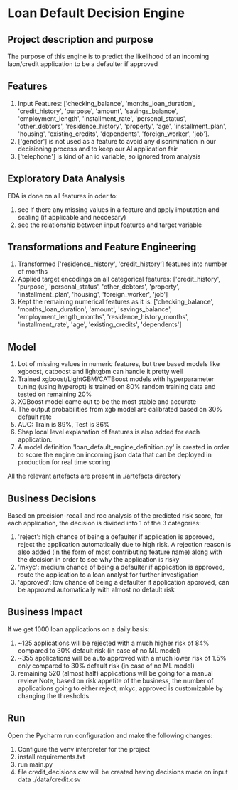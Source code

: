 # Loan Default Decision Engine

## Project description and purpose
The purpose of this engine is to predict the likelihood of an incoming laon/credit application to be a defaulter if approved

## Features
1. Input Features: ['checking_balance', 'months_loan_duration', 'credit_history', 'purpose',
 'amount', 'savings_balance', 'employment_length', 'installment_rate',
 'personal_status', 'other_debtors', 'residence_history', 'property',
 'age', 'installment_plan', 'housing', 'existing_credits',
 'dependents', 'foreign_worker', 'job']. 
2. ['gender'] is not used as a feature to avoid any discrimination in our decisioning process and to keep our AI application fair
3. ['telephone'] is kind of an id variable, so ignored from analysis

## Exploratory Data Analysis
EDA is done on all features in oder to:
1. see if there any missing values in a feature and apply imputation and scaling (if applicable and neccesary)
2. see the relationship between input features and target variable

## Transformations and Feature Engineering
1. Transformed ['residence_history', 'credit_history'] features into number of months
2. Applied target encodings on all categorical features: ['credit_history',
  'purpose',
  'personal_status',
  'other_debtors',
  'property',
  'installment_plan',
  'housing',
  'foreign_worker',
  'job']
3. Kept the remaining numerical features as it is: ['checking_balance',
  'months_loan_duration',
  'amount',
  'savings_balance',
  'employment_length_months',
  'residence_history_months',
  'installment_rate',
  'age',
  'existing_credits',
  'dependents']

## Model
1. Lot of missing values in numeric features, but tree based models like xgboost, catboost and lightgbm can handle it pretty well  
2. Trained xgboost/LightGBM/CATBoost models with hyperparameter tuning (using hyperopt) is trained on 80% random training data and tested on remaining 20%
3. XGBoost model came out to be the most stable and accurate
4. The output probabilities from xgb model are calibrated based on 30% default rate
5. AUC: Train is 89%, Test is 86%
6. Shap local level explanation of features is also added for each application.
7. A model definition 'loan_default_engine_definition.py' is created in order to score the engine on incoming json data 
that can be deployed in production for real time scoring

All the relevant artefacts are present in ./artefacts directory

## Business Decisions
Based on precision-recall and roc analysis of the predicted risk score, for each application, the decision is divided into 1 of the 3 categories:
1. 'reject': high chance of being a defaulter if application is approved, reject the application automatically due to high risk. A rejection reason is also added (in the form of most contributing feature name) along with the decision in order to see why the application is risky
2. 'mkyc': medium chance of being a defaulter if application is approved, route the application to a loan analyst for further investigation
3. 'approved': low chance of being a defaulter if application approved, can be approved automatically with almost no default risk

## Business Impact
If we get 1000 loan applications on a daily basis:
1. ~125 applications will be rejected with a much higher risk of 84% compared to 30% default risk (in case of no ML model)
2. ~355 applications will be auto approved with a much lower risk of 1.5% only compared to 30% default risk (in case of no ML model)
3. remaining 520 (almost half) applications will be going for a manual review
Note, based on risk appetite of the business, the number of applications going to either reject, mkyc, approved is customizable by changing the thresholds

## Run
Open the Pycharm run configuration and make the following changes:

1. Configure the venv interpreter for the project
1. install requirements.txt
1. run main.py
1. file credit_decisions.csv will be created having decisions made on input data ./data/credit.csv